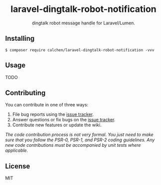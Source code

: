 <h1 align="center"> laravel-dingtalk-robot-notification </h1>

<p align="center"> dingtalk robot message handle for Laravel/Lumen.</p>


## Installing

```shell
$ composer require calchen/laravel-dingtalk-robot-notification -vvv
```

## Usage

TODO

## Contributing

You can contribute in one of three ways:

1. File bug reports using the [issue tracker](https://github.com/calchen/laravel-dingtalk-robot-notification/issues).
2. Answer questions or fix bugs on the [issue tracker](https://github.com/calchen/laravel-dingtalk-robot-notification/issues).
3. Contribute new features or update the wiki.

_The code contribution process is not very formal. You just need to make sure that you follow the PSR-0, PSR-1, and PSR-2 coding guidelines. Any new code contributions must be accompanied by unit tests where applicable._

## License

MIT